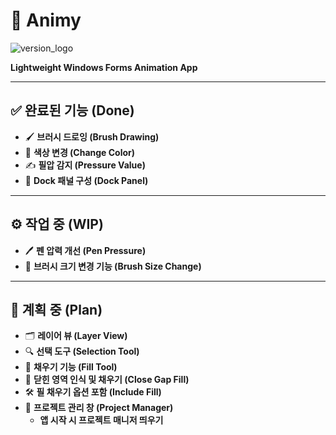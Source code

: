 # 🎨 Animy  
![version_logo](https://github.com/user-attachments/assets/cf477bb5-783a-4bbd-a47f-2e96d06ae528)  

**Lightweight Windows Forms Animation App**  

---

## ✅ **완료된 기능 (Done)**  
- 🖌️ **브러시 드로잉 (Brush Drawing)**  
- 🎨 **색상 변경 (Change Color)**  
- ✍️ **필압 감지 (Pressure Value)**  
- 📐 **Dock 패널 구성 (Dock Panel)**  

---

## ⚙️ **작업 중 (WIP)**  
- 🖊️ **펜 압력 개선 (Pen Pressure)**  
- 📏 **브러시 크기 변경 기능 (Brush Size Change)**  

---

## 🚀 **계획 중 (Plan)**  
- 🗂️ **레이어 뷰 (Layer View)**  
- 🔍 **선택 도구 (Selection Tool)**  
- 🌈 **채우기 기능 (Fill Tool)**  
- 🔗 **닫힌 영역 인식 및 채우기 (Close Gap Fill)**  
- 🛠️ **필 채우기 옵션 포함 (Include Fill)**  
- 📂 **프로젝트 관리 창 (Project Manager)**  
  - **앱 시작 시 프로젝트 매니저 띄우기**  

